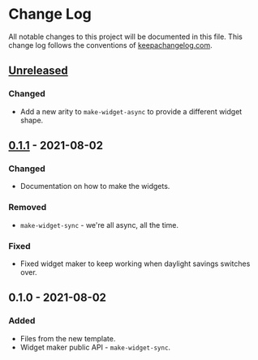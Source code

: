 # Change Log
All notable changes to this project will be documented in this file. This change log follows the conventions of [keepachangelog.com](http://keepachangelog.com/).

## [Unreleased]
### Changed
- Add a new arity to `make-widget-async` to provide a different widget shape.

## [0.1.1] - 2021-08-02
### Changed
- Documentation on how to make the widgets.

### Removed
- `make-widget-sync` - we're all async, all the time.

### Fixed
- Fixed widget maker to keep working when daylight savings switches over.

## 0.1.0 - 2021-08-02
### Added
- Files from the new template.
- Widget maker public API - `make-widget-sync`.

[Unreleased]: https://github.com/your-name/tpx-clj/compare/0.1.1...HEAD
[0.1.1]: https://github.com/your-name/tpx-clj/compare/0.1.0...0.1.1
